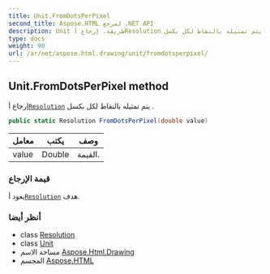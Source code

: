 ```yaml
---
title: Unit.FromDotsPerPixel
second_title: Aspose.HTML لمرجع .NET API
description: Unit طريقة. إرجاع أResolution يتم تمثيله بالنقاط لكل بكسل .
type: docs
weight: 90
url: /ar/net/aspose.html.drawing/unit/fromdotsperpixel/
---
```

## Unit.FromDotsPerPixel method

إرجاع أ[`Resolution`](../../resolution/) يتم تمثيله بالنقاط لكل بكسل .

```csharp
public static Resolution FromDotsPerPixel(double value)
```

| معامل | يكتب | وصف |
| --- | --- | --- |
| value | Double | القيمة. |

### قيمة الإرجاع

يعود أ[`Resolution`](../../resolution/) هدف.

### أنظر أيضا

* class [Resolution](../../resolution/)
* class [Unit](../)
* مساحة الاسم [Aspose.Html.Drawing](../../unit/)
* المجسم [Aspose.HTML](../../../)


